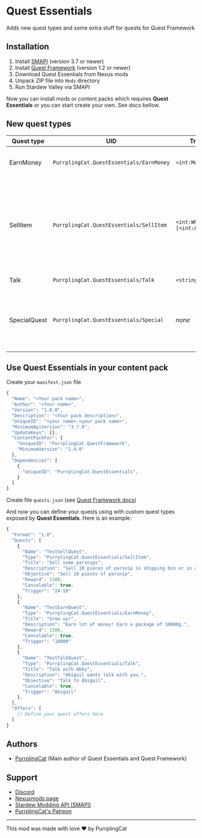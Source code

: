 # Quest Essentials

Adds new quest types and some extra stuff for quests for Quest Framework

## Installation

1. Install [SMAPI](https://smapi.io) (version 3.7 or newer)
2. Install [Quest Framework](https://www.nexusmods.com/stardewvalley/mods/6414) (version 1.2 or newer)
3. Download Quest Essentials from Nexus mods
4. Unpack ZIP file into `Mods` directory
5. Run Stardew Valley via SMAPI

Now you can install mods or content packs which requires **Quest Essentials** or you can start create your own. See docs bellow.

## New quest types

Quest type | UID | Trigger format | Description
---- | ---- | ---- | ----
EarnMoney | `PurrplingCat.QuestEssentials/EarnMoney` | `<int:MoneyEarningsGoal>` | Earn a specified goal of money.
SellItem | `PurrplingCat.QuestEssentials/SellItem` | `<int:WhichItem> [<int:Amount>]` | Sell a specified item of specified amount. If the amount is not defined in trigger, then amount is 1.
Talk | `PurrplingCat.QuestEssentials/Talk` | `<string:NPC_name>` | Talk with an NPC
SpecialQuest | `PurrplingCat.QuestEssentials/Special` | *none* | Multi-staged quest. See [Special Quests](docs/special-quests.md) docs for more details.

## Use Quest Essentials in your content pack

Create your `manifest.json` file

```js
{
  "Name": "<Your pack name>",
  "Author": "<Your name>",
  "Version": "1.0.0",
  "Description": "<Your pack description>",
  "UniqueID": "<your name>.<your pack name>",
  "MinimumApiVersion": "3.7.0",
  "UpdateKeys": [],
  "ContentPackFor": {
    "UniqueID": "PurrplingCat.QuestFramework",
    "MinimumVersion": "1.4.0"
  },
  "Dependencies": [
    {
      "UniqueID": "PurrplingCat.QuestEssentials",
    }
  ]
}
```

Create file `quests.json` (see [Quest Framework docs](https://questframework.purrplingcat.com/docs/content-pack-guide.html))

And now you can define your quests using with custom quest types exposed by **Quest Essentials**. Here is an example:

```js
{
  "Format": "1.0",
  "Quests": [
    {
      "Name": "TestSellQuest",
      "Type": "PurrplingCat.QuestEssentials/SellItem",
      "Title": "Sell some parsnips",
      "Description": "Sell 10 pieces of parsnip in shipping bin or in any shop in the town.",
      "Objective": "Sell 10 pieces of parsnip",
      "Reward": 1500,
      "Cancelable": true,
      "Trigger": "24 10"
    },
    {
      "Name": "TestEarnQuest",
      "Type": "PurrplingCat.QuestEssentials/EarnMoney",
      "Title": "Grow up!",
      "Description": "Earn lot of money! Earn a package of 10000g.",
      "Reward": 1500,
      "Cancelable": true,
      "Trigger": "10000"
    },
    {
      "Name": "TestTalkQuest",
      "Type": "PurrplingCat.QuestEssentials/Talk",
      "Title": "Talk with Abby",
      "Description": "Abigail wants talk with you.",
      "Objective": "Talk to Abigail",
      "Cancelable": true,
      "Trigger": "Abigail"
    },
  ],
  "Offers": [
    // Define your quest offers here
  ]
}
```

## Authors

- [PurrplingCat](https://www.nexusmods.com/users/68185132) (Main author of Quest Essentials and Quest Framework)

## Support

- [Discord](https://discord.gg/wnEDqKF)
- [Nexusmods page](https://www.nexusmods.com/stardewvalley/mods/????)
- [Stardew Modding API (SMAPI)](https://smapi.io)
- [PurrplingCat's Patreon](https://www.patreon.com/purrplingcat)

---

This mod was made with love :heart: by PurrplingCat
